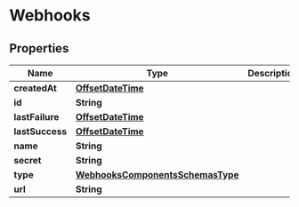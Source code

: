 # Webhooks

## Properties
Name | Type | Description | Notes
------------ | ------------- | ------------- | -------------
**createdAt** | [**OffsetDateTime**](OffsetDateTime.md) |  |  [optional]
**id** | **String** |  |  [optional]
**lastFailure** | [**OffsetDateTime**](OffsetDateTime.md) |  |  [optional]
**lastSuccess** | [**OffsetDateTime**](OffsetDateTime.md) |  |  [optional]
**name** | **String** |  |  [optional]
**secret** | **String** |  |  [optional]
**type** | [**WebhooksComponentsSchemasType**](WebhooksComponentsSchemasType.md) |  |  [optional]
**url** | **String** |  |  [optional]
